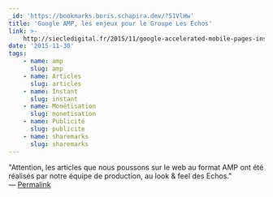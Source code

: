 ```yaml
---
_id: 'https://bookmarks.boris.schapira.dev/?51VlHw'
title: 'Google AMP, les enjeux pour le Groupe Les Échos'
link: >-
    http://siecledigital.fr/2015/11/google-accelerated-mobile-pages-instant-articles-groupe-les-echos/?utm_source=feedpress.me&utm_medium=feed&utm_campaign=Feed%3A+siecledigital#038;utm_medium=rss&utm_campaign=google-accelerated-mobile-pages-instant-articles-groupe-les-echos
date: '2015-11-30'
tags:
    - name: amp
      slug: amp
    - name: Articles
      slug: articles
    - name: Instant
      slug: instant
    - name: Monétisation
      slug: monetisation
    - name: Publicité
      slug: publicite
    - name: sharemarks
      slug: sharemarks
---
```


&quot;Attention, les articles que nous poussons sur le web au format AMP ont été
réalisés par notre équipe de production, au look &amp; feel des Echos.&quot;
<br>&#8212;
<a href="https://bookmarks.boris.schapira.dev/?51VlHw" title="Permalink">Permalink</a>

